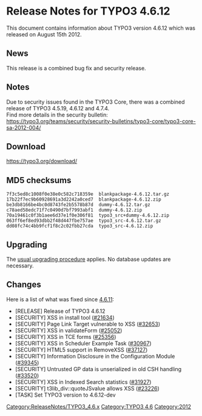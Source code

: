 Release Notes for TYPO3 4.6.12
==============================

This document contains information about TYPO3 version 4.6.12 which was
released on August 15th 2012.

News
----

This release is a combined bug fix and security release.

Notes
-----

Due to security issues found in the TYPO3 Core, there was a combined
release of TYPO3 4.5.19, 4.6.12 and 4.7.4.\
Find more details in the security bulletin:
<https://typo3.org/teams/security/security-bulletins/typo3-core/typo3-core-sa-2012-004/>

Download
--------

<https://typo3.org/download/>

MD5 checksums
-------------

    7f3c5ed8c1008f0e38e0c582c718359e  blankpackage-4.6.12.tar.gz
    17b22f7ec9b60928691a3d2242a0ced7  blankpackage-4.6.12.zip
    be3db8166be4bc0d8743fe2b5578b87d  dummy-4.6.12.tar.gz
    c78aed58edc71f7c0490d7bf7993abf1  dummy-4.6.12.zip
    70a19461c0f3b1aee6d37e1f0e306f81  typo3_src+dummy-4.6.12.zip
    063ff6ef8ed93dbb2f48d447fbe757ae  typo3_src-4.6.12.tar.gz
    dd08fc74c4bb9fcf1f8c2c02fbb27cda  typo3_src-4.6.12.zip

Upgrading
---------

The [usual upgrading
procedure](https://docs.typo3.org/typo3cms/InstallationGuide/) applies.
No database updates are necessary.

Changes
-------

Here is a list of what was fixed since
[4.6.11](TYPO3_4.6.11 "wikilink"):

-   \[RELEASE\] Release of TYPO3 4.6.12
-   \[SECURITY\] XSS in install tool
    ([\#21634](https://forge.typo3.org/issues/21634))
-   \[SECURITY\] Page Link Target vulnerable to XSS
    ([\#32653](https://forge.typo3.org/issues/32653))
-   \[SECURITY\] XSS in validateForm
    ([\#25052](https://forge.typo3.org/issues/25052))
-   \[SECURITY\] XSS in TCE forms
    ([\#25356](https://forge.typo3.org/issues/25356))
-   \[SECURITY\] XSS in Scheduler Example Task
    ([\#30967](https://forge.typo3.org/issues/30967))
-   \[SECURITY\] HTML5 support in RemoveXSS
    ([\#37127](https://forge.typo3.org/issues/37127))
-   \[SECURITY\] Information Disclosure in the Configuration Module
    ([\#39345](https://forge.typo3.org/issues/39345))
-   \[SECURITY\] Untrusted GP data is unserialized in old CSH handling
    ([\#33520](https://forge.typo3.org/issues/33520))
-   \[SECURITY\] XSS in Indexed Search statistics
    ([\#31927](https://forge.typo3.org/issues/31927))
-   \[SECURITY\] t3lib\_div::quoteJSvalue allows XSS
    ([\#23226](https://forge.typo3.org/issues/23226))
-   \[TASK\] Set TYPO3 version to 4.6.12-dev

<Category:ReleaseNotes/TYPO3_4.6.x> [Category:TYPO3
4.6](Category:TYPO3_4.6 "wikilink") <Category:2012>
